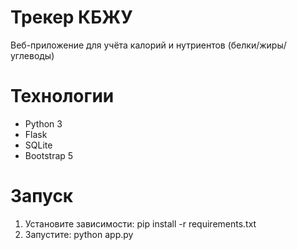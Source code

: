 # Трекер КБЖУ

Веб-приложение для учёта калорий и нутриентов (белки/жиры/углеводы)

# Технологии
- Python 3
- Flask
- SQLite
- Bootstrap 5

# Запуск
1. Установите зависимости: pip install -r requirements.txt
2. Запустите: python app.py
